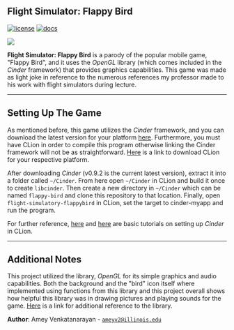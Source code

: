 ## Flight Simulator: Flappy Bird

[![license](https://img.shields.io/badge/license-MIT-green)](LICENSE)
[![docs](https://img.shields.io/badge/docs-yes-brightgreen)](docs/README.md)

![](flappybird.gif)

**Flight Simulator: Flappy Bird** is a parody of the popular mobile game, "Flappy Bird", and it uses the *OpenGL* library (which comes included in the *Cinder* framework) that provides graphics capabilities. This game was made as light joke in reference to the numerous references my professor made to his work with flight simulators during lecture.

---

## Setting Up The Game

As mentioned before, this game utilizes the *Cinder* framework, and you can download the latest version for your platform [here](https://libcinder.org/download). Furthermore, you must have CLion in order to compile this program otherwise linking the Cinder framework will not be as straightforward. [Here](https://www.jetbrains.com/clion/download/#section=mac) is a link to download CLion for your respective platform.

After downloading *Cinder* (v0.9.2 is the current latest version), extract it into a folder called `~/Cinder`. From here open `~/Cinder` in CLion and build it once to create `libcinder`. Then create a new directory in `~/Cinder` which can be named `flappy-bird` and clone this repository to that location. Finally, open `flight-simulatory-flappybird` in CLion, set the target to cinder-myapp and run the program.

For further reference, [here](https://courses.grainger.illinois.edu/cs126/sp2020/assignments/snake/) and [here](https://libcinder.org/docs/guides/tour/hello_cinder_chapter1.html) are basic tutorials on setting up *Cinder* in CLion.

---

## Additional Notes

This project utilized the library, *OpenGL* for its simple graphics and audio capabilities. Both the background and the "bird" icon itself where implemented using functions from this library and this project overall shows how helpful this library was in drawing pictures and playing sounds for the game. [Here](https://libcinder.org/docs/guides/opengl/index.html) is a link for additional reference to the library.

**Author**: Amey Venkatanarayan - [`ameyv2@illinois.edu`](mailto:example@illinois.edu)
